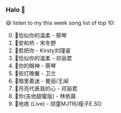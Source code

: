

### Halo 👋

😄 listen to my this week song list of top 10:

0. 🌈恰似你的温柔 - 蔡琴
1. 🌈安和桥 - 宋冬野
2. 🌈若把你 - Kirsty刘瑾睿
3. 🌈恰似你的温柔 - 邓丽君
4. 🌈你的眼神 - 蔡琴
5. 🌈街灯晚餐 - 卫兰
6. 🌈暗里着迷 - 曼丽/王闻
7. 🌈月亮代表我的心 - 邓丽君
8. 🌈你(吉他甜蜜版) - 林依晨
9. 🌈地痞 (Live) - 顽童MJ116/瘦子E.SO

